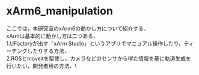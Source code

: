 # xArm6_manipulation
ここでは，本研究室のxArm6の動かし方について紹介する．\
xArmは基本的に動かし方は二つある．\
1.UFactoryが出す「xArm Studio」というアプリでマニュアル操作したり，ティーチングしたりする方法．\
2.ROSとmoveitを駆使し，カメラなどのセンサから得た情報を基に軌道生成を行いたい，開発者用の方法．\
